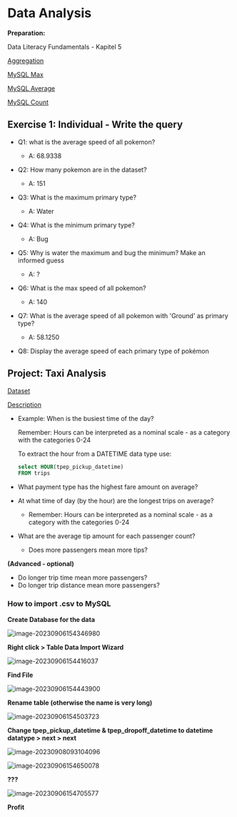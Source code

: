 # Data Analysis

**Preparation:**

Data Literacy Fundamentals - Kapitel 5

[Aggregation](https://www.mysqltutorial.org/mysql-aggregate-functions.aspx)

[MySQL Max](https://www.mysqltutorial.org/mysql-max-function/)

[MySQL Average](https://www.mysqltutorial.org/mysql-avg/)

[MySQL Count](https://www.mysqltutorial.org/mysql-count/)

<!-- 

Mere stilladsering - nogle "medium" spørgsmål

Ændre advanced - lav nogle flere advanced

-->

## Exercise 1: Individual - Write the query

- Q1: what is the average speed of all pokemon?
  - A: 68.9338
- Q2: How many pokemon are in the dataset?
  - A: 151
- Q3: What is the maximum primary type? 
  - A: Water
- Q4: What is the minimum primary type?
  - A: Bug
- Q5: Why is water the maximum and bug the minimum? Make an informed guess
  - A: ?


- Q6: What is the max speed of all pokemon?
  - A: 140
- Q7: What is the average speed of all pokemon with 'Ground' as primary type?
  - A: 58.1250
- Q8: Display the average speed of each primary type of pokémon



## Project: Taxi Analysis

[Dataset](https://kea-fronter.itslearning.com/LearningToolElement/ViewLearningToolElement.aspx?LearningToolElementId=1301513)

[Description](https://kea-fronter.itslearning.com/LearningToolElement/ViewLearningToolElement.aspx?LearningToolElementId=1301525)

- Example: When is the busiest time of the day?

  Remember: Hours can be interpreted as a nominal scale - as a category with the categories 0-24

  To extract the hour from a DATETIME data type use: 

  ```sql
  select HOUR(tpep_pickup_datetime)
  FROM trips
  ```



- What payment type has the highest fare amount on average?

  

- At what time of day (by the hour) are the longest trips on average?
  - Remember: Hours can be interpreted as a nominal scale - as a category with the categories 0-24

    

- What are the average tip amount for each passenger count?

  - Does more passengers mean more tips?

    

**(Advanced - optional)**

- Do longer trip time mean more passengers?
- Do longer trip distance mean more passengers?




### How to import .csv to MySQL

**Create Database for the data**

![image-20230906154346980](assets/image-20230906154346980.png)

**Right click > Table Data Import Wizard**

![image-20230906154416037](assets/image-20230906154416037.png)

**Find File**

![image-20230906154443900](assets/image-20230906154443900.png)

**Rename table (otherwise the name is very long)**

![image-20230906154503723](assets/image-20230906154503723.png)

**Change tpep_pickup_datetime & tpep_dropoff_datetime to datetime datatype > next > next**

![image-20230908093104096](assets/image-20230908093104096.png)

![image-20230906154650078](assets/image-20230906154650078.png)

**???**

![image-20230906154705577](assets/image-20230906154705577.png)

**Profit**
